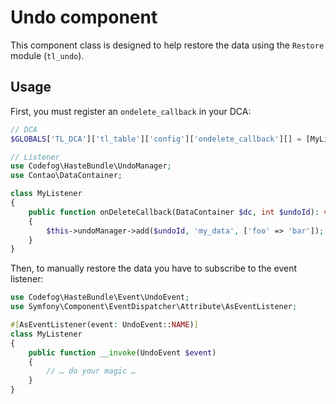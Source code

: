 # Undo component

This component class is designed to help restore the data using the `Restore` module (`tl_undo`).


## Usage

First, you must register an `ondelete_callback` in your DCA:

```php
// DCA
$GLOBALS['TL_DCA']['tl_table']['config']['ondelete_callback'][] = [MyListener::class, 'onDeleteCallback'];

// Listener
use Codefog\HasteBundle\UndoManager;
use Contao\DataContainer;

class MyListener
{
    public function onDeleteCallback(DataContainer $dc, int $undoId): void
    {
        $this->undoManager->add($undoId, 'my_data', ['foo' => 'bar']);
    }
}
```

Then, to manually restore the data you have to subscribe to the event listener:

```php
use Codefog\HasteBundle\Event\UndoEvent;
use Symfony\Component\EventDispatcher\Attribute\AsEventListener;

#[AsEventListener(event: UndoEvent::NAME)]
class MyListener
{
    public function __invoke(UndoEvent $event)
    {
        // … do your magic …
    }
}
```
